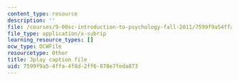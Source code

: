```yaml
---
content_type: resource
description: ''
file: /courses/9-00sc-introduction-to-psychology-fall-2011/7599f9a54ffa4f8d2ff6878e7feda873_v4ur5mna060.srt
file_type: application/x-subrip
learning_resource_types: []
ocw_type: OCWFile
resourcetype: Other
title: 3play caption file
uid: 7599f9a5-4ffa-4f8d-2ff6-878e7feda873
---
```

